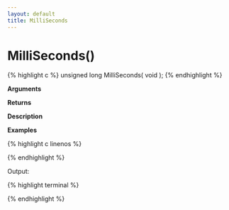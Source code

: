 ```yaml
---
layout: default
title: MilliSeconds
---
```


# MilliSeconds()

{% highlight c %}
unsigned long MilliSeconds( void );
{% endhighlight %}

**Arguments**

**Returns**

**Description**

**Examples**

{% highlight c linenos %}

{% endhighlight %}

Output:

{% highlight terminal %}

{% endhighlight %}
